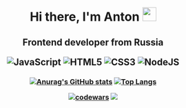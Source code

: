 <h1 align="center">Hi there, I'm Anton 
<img src="https://github.com/blackcater/blackcater/raw/main/images/Hi.gif" height="32"/></h1>
<h2 align="center">Frontend developer from Russia
  
![JavaScript](https://img.shields.io/badge/javascript-%23323330.svg?style=for-the-badge&logo=javascript&logoColor=%23F7DF1E) 
![HTML5](https://img.shields.io/badge/html5-%23E34F26.svg?style=for-the-badge&logo=html5&logoColor=white) 
![CSS3](https://img.shields.io/badge/css3-%231572B6.svg?style=for-the-badge&logo=css3&logoColor=white) 
![NodeJS](https://img.shields.io/badge/node.js-6DA55F?style=for-the-badge&logo=node.js&logoColor=white)
</h2>

<h3 align="center">

[![Anurag's GitHub stats](https://github-readme-stats.vercel.app/api?username=Meetyouafter)](https://github.com/anuraghazra/github-readme-stats) [![Top Langs](https://github-readme-stats.vercel.app/api/top-langs/?username=Meetyouafter&layout=compact)](https://github.com/anuraghazra/github-readme-stats)


[![codewars](https://www.codewars.com/users/Meetyouafter/badges/micro)](https://www.codewars.com/users/Meetyouafter) 
![](https://komarev.com/ghpvc/?username=Meetyouafter)

</h3>

